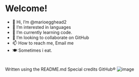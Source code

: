 # Welcome!
- 👋 Hi, I’m @marioegghead2
- 👀 I’m interested in languages
- 🌱 I’m currently learning code.
- 💞️ I’m looking to collaborate on GitHub
- 📫 How to reach me, Email me
- 🍽️ Sometimes i eat. 
#     
Written using the README.md Special credits GitHub®️
![image](https://user-images.githubusercontent.com/82485570/126090036-6ff78be2-5d2a-4178-a506-fa8f55f1832f.png)
